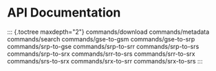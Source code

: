 # API Documentation 

::: {.toctree maxdepth="2"}
commands/download commands/metadata commands/search commands/gse-to-gsm
commands/gse-to-srp commands/srp-to-gse commands/srp-to-srr
commands/srp-to-srs commands/srp-to-srx commands/srr-to-srs
commands/srr-to-srx commands/srs-to-srx commands/srx-to-srr
commands/srx-to-srs
:::
